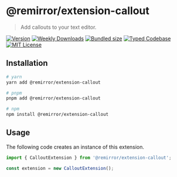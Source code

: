 # @remirror/extension-callout

> Add callouts to your text editor.

[![Version][version]][npm] [![Weekly Downloads][downloads-badge]][npm] [![Bundled size][size-badge]][size] [![Typed Codebase][typescript]](#) [![MIT License][license]](#)

[version]: https://flat.badgen.net/npm/v/@remirror/extension-callout
[npm]: https://npmjs.com/package/@remirror/extension-callout
[license]: https://flat.badgen.net/badge/license/MIT/purple
[size]: https://bundlephobia.com/result?p=@remirror/extension-callout@next
[size-badge]: https://flat.badgen.net/bundlephobia/minzip/@remirror/extension-callout@next
[typescript]: https://flat.badgen.net/badge/icon/TypeScript?icon=typescript&label
[downloads-badge]: https://badgen.net/npm/dw/@remirror/extension-callout/red?icon=npm

## Installation

```bash
# yarn
yarn add @remirror/extension-callout

# pnpm
pnpm add @remirror/extension-callout

# npm
npm install @remirror/extension-callout
```

## Usage

The following code creates an instance of this extension.

```ts
import { CalloutExtension } from '@remirror/extension-callout';

const extension = new CalloutExtension();
```

